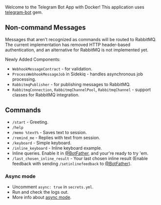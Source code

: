 Welcome to the Telegram Bot App with Docker! 
This application uses [telegram-bot](https://github.com/telegram-bot-rb/telegram-bot) gem.

## Non-command Messages

Messages that aren't recognized as commands will be routed to RabbitMQ. The current implementation has removed HTTP header-based authentication, and an alternative for RabbitMQ is not implemented yet.

Newly Added Components:

- `WebhookMessageContract` - for validation.
- `ProcessWebhookMessageJob` in Sidekiq - handles asynchronous job processing.
- `RabbitmqPublisher` - for publishing messages to RabbitMQ.
- `RabbitmqConnection`, `RabbitmqChannelPool`, `RabbitmqChannel` - support classes for RabbitMQ integration.


## Commands

- `/start` - Greeting.
- `/help`
- `/memo %text%` - Saves text to session.
- `/remind_me` - Replies with text from session.
- `/keyboard` - Simple keyboard.
- `/inline_keyboard` - Inline keyboard example.
- Inline queries. Enable it in [@BotFather](https://telegram.me/BotFather),
  and your're ready to try 'em.
- `/last_chosen_inline_result` - Your last chosen inline result
  (Enable feedback with sending `/setinlinefeedback`
  to [@BotFather](https://telegram.me/BotFather)).

### Async mode

- Uncomment `async: true` in `secrets.yml`.
- Run and check the logs out.
- More info about [async mode](https://github.com/telegram-bot-rb/telegram-bot#async-mode).